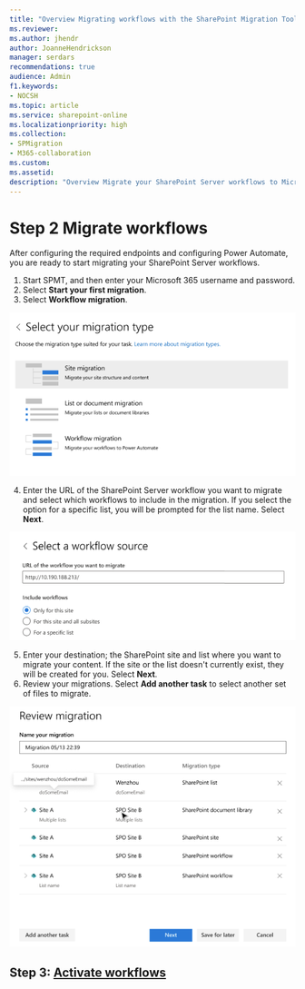 ```yaml
---
title: "Overview Migrating workflows with the SharePoint Migration Tool (SPMT)"
ms.reviewer: 
ms.author: jhendr
author: JoanneHendrickson
manager: serdars
recommendations: true
audience: Admin
f1.keywords:
- NOCSH
ms.topic: article
ms.service: sharepoint-online
ms.localizationpriority: high
ms.collection:
- SPMigration
- M365-collaboration
ms.custom: 
ms.assetid: 
description: "Overview Migrate your SharePoint Server workflows to Microsoft 365 using the SharePoint Migration Tool (SPMT)"
---
```


# Step 2 Migrate workflows

After configuring the required endpoints and configuring Power Automate, you are ready to start migrating your SharePoint Server workflows.

1. Start SPMT, and then enter your Microsoft 365 username and password.    
2. Select **Start your first migration**.
3. Select **Workflow migration**.

![Select workflow migration](media/spmt-workflow-selection.png)

4. Enter the URL of the SharePoint Server workflow you want to migrate and select which workflows to include in the migration. If you select the option for a specific list, you will be prompted for the list name.  Select **Next**.

![select a workflow source](media/spmt-workflow-select-source.png)

5. Enter your destination; the SharePoint site and list where you want to migrate your content.  If the site or the list doesn't currently exist, they will be created for you. Select **Next**. 
6. Review your migrations.  Select **Add another task** to select another set of files to migrate.

![Review workflow migrations](media/spmt-workflow-review-workflow-migrations.png)

## Step 3:  [Activate workflows](spmt-workflow-step3.md)